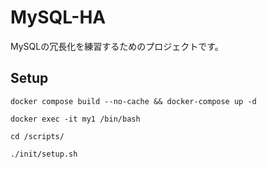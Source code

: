 # MySQL-HA

MySQLの冗長化を練習するためのプロジェクトです。

## Setup

```
docker compose build --no-cache && docker-compose up -d

docker exec -it my1 /bin/bash

cd /scripts/

./init/setup.sh
```
